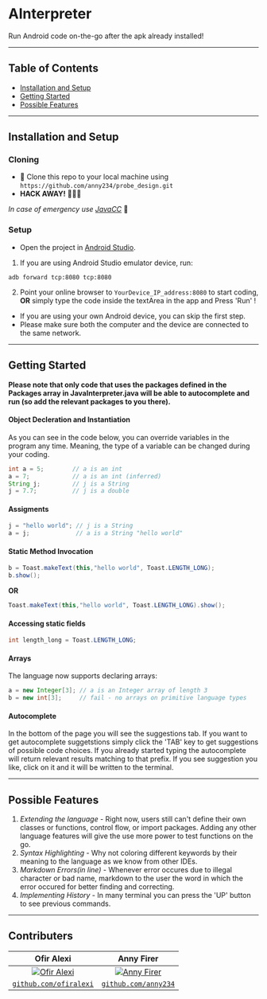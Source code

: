 # AInterpreter
Run Android code on-the-go after the apk already installed!

---

## Table of Contents

- [Installation and Setup](#installation-and-setup)
- [Getting Started](#getting-started)
- [Possible Features](#possible-features)

---

## Installation and Setup
### Cloning
- 👯 Clone this repo to your local machine using `https://github.com/anny234/probe_design.git`
- **HACK AWAY!** 🔨🔨🔨

*In case of emergency use* [*JavaCC*](https://javacc.org/) :rotating_light:

### Setup
- Open the project in [Android Studio](https://developer.android.com/studio). 

1. If you are using Android Studio emulator device, run: 
```
adb forward tcp:8080 tcp:8080
```
2. Point your online browser to `YourDevice_IP_address:8080` to start coding, 
**OR** simply type the code inside the textArea in the app and Press 'Run' !

* If you are using your own Android device, you can skip the first step.
* Please make sure both the computer and the device are connected to the same network.

---
## Getting Started

**Please note that only code that uses the packages defined in the Packages array in JavaInterpreter.java will be able to autocomplete and run (so add the relevant packages to you there).**

#### Object Decleration and Instantiation
As you can see in the code below, you can override variables in the program any time. Meaning, the type of a variable can be changed during your coding.
```java
int a = 5;        // a is an int
a = 7;            // a is an int (inferred)
String j;         // j is a String
j = 7.7;          // j is a double
```
#### Assigments
```java
j = "hello world"; // j is a String
a = j;             // a is a String "hello world"
```
#### Static Method Invocation
```java
b = Toast.makeText(this,"hello world", Toast.LENGTH_LONG);
b.show();
```
**OR**
```java
Toast.makeText(this,"hello world", Toast.LENGTH_LONG).show();
```
#### Accessing static fields
```java
int length_long = Toast.LENGTH_LONG;
```
#### Arrays
The language now supports declaring arrays:
```java
a = new Integer[3]; // a is an Integer array of length 3
b = new int[3];     // fail - no arrays on primitive language types
```
#### Autocomplete
In the bottom of the page you will see the suggestions tab. If you want to get autocomplete suggetstions simply click the 'TAB' key to get suggestions of possible code choices. If you already started typing the autocomplete will return relevant results matching to that prefix. If you see suggestion you like, click on it and it will be written to the terminal.

---
## Possible Features
1. *Extending the language* - Right now, users still can't define their own classes or functions, control flow, or import packages. Adding any other language features will give the use more power to test functions on the go.
2. *Syntax Highlighting* - Why not coloring different keywords by their meaning to the language as we know from other IDEs.
3. *Markdown Errors(in line)* - Whenever error occures due to illegal character or bad name, markdown to the user the word in which the error occured for better finding and correcting.
4. *Implementing History* - In many terminal you can press the 'UP' button to see previous commands.

---
## Contributers

| Ofir Alexi | Anny Firer |
|:---:| :---:|
| [![Ofir Alexi](https://avatars3.githubusercontent.com/u/37834992?v=4&s=200)](https://avatars3.githubusercontent.com/u/37834992?v=4&s=200) | [![Anny Firer](https://avatars2.githubusercontent.com/u/33667684?v=4&s=200)](https://avatars2.githubusercontent.com/u/33667684?v=4&s=200)  |
| <a href="http://github.com/ofiralexi" target="_blank">`github.com/ofiralexi`</a> | <a href="http://github.com/anny234" target="_blank">`github.com/anny234`</a> |

